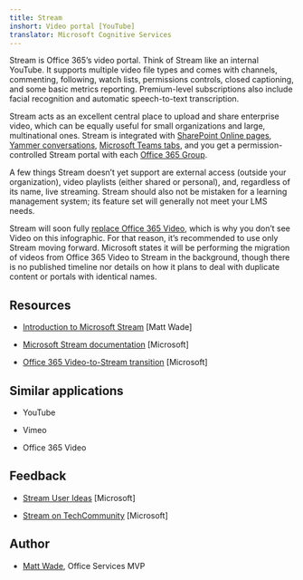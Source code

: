 ```yaml
---
title: Stream
inshort: Video portal [YouTube]
translator: Microsoft Cognitive Services
---
```



Stream is Office 365’s video portal. Think of Stream like an internal YouTube. It supports multiple video file types and comes with channels, commenting, following, watch lists, permissions controls, closed captioning, and some basic metrics reporting. Premium-level subscriptions also include facial recognition and automatic speech-to-text transcription.

Stream acts as an excellent central place to upload and share enterprise video, which can be equally useful for small organizations and large, multinational ones. Stream is integrated with [SharePoint Online pages](https://docs.microsoft.com/en-us/stream/embed-video-sharepoint), [Yammer conversations](https://stream.microsoft.com/en-us/blog/share-on-yammer/), [Microsoft Teams tabs](https://docs.microsoft.com/en-us/stream/embed-video-microsoft-teams), and you get a permission-controlled Stream portal with each [Office 365 Group](http://icsh.pt/O365groups).

A few things Stream doesn’t yet support are external access (outside your organization), video playlists (either shared or personal), and, regardless of its name, live streaming. Stream should also not be mistaken for a learning management system; its feature set will generally not meet your LMS needs.

Stream will soon fully [replace Office 365 Video](https://docs.microsoft.com/en-us/stream/migrate-from-office-365), which is why you don’t see Video on this infographic. For that reason, it’s recommended to use only Stream moving forward. Microsoft states it will be performing the migration of videos from Office 365 Video to Stream in the background, though there is no published timeline nor details on how it plans to deal with duplicate content or portals with identical names.

Resources
---------

-   [Introduction to Microsoft Stream](https://www.linkedin.com/pulse/stream-video-portal-now-available-matt-wade/)
    \[Matt Wade\]

-   [Microsoft Stream documentation](https://docs.microsoft.com/en-us/stream/)
    \[Microsoft\]

-   [Office 365 Video-to-Stream transition](https://docs.microsoft.com/en-us/stream/migrate-from-office-365)
    \[Microsoft\]

Similar applications
--------------------

-   YouTube

-   Vimeo

-   Office 365 Video

Feedback
---------

-   [Stream User Ideas](https://techcommunity.microsoft.com/t5/Microsoft-Stream-Ideas/idb-p/StreamIdeas)
    \[Microsoft\]

-   [Stream on TechCommunity](https://techcommunity.microsoft.com/t5/Microsoft-Stream-Ideas/idb-p/StreamIdeas)
    \[Microsoft\]

Author
---------

-   [Matt Wade](https://www.linkedin.com/in/thatmattwade/), Office Services MVP



